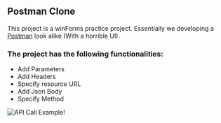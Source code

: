 ## Postman Clone

This project is a winForms practice project.  Essentially we developing a <a href="https://www.postman.com/">Postman</a> look alike (With a horrible UI).

### The project has the following functionalities:
- Add Parameters
- Add Headers
- Specify resource URL
- Add Json Body
- Specify Method

![API Call Example!](/assets/images/san-juan-mountains.jpg "San Juan Mountains")
